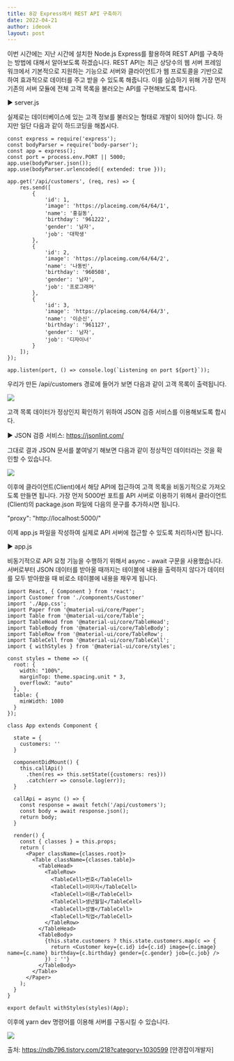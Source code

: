 ```yaml
---
title: 8강 Express에서 REST API 구축하기
date: 2022-04-21
author: ideook
layout: post
---
```


이번 시간에는 지난 시간에 설치한 Node.js Express를 활용하여 REST API를 구축하는 방법에 대해서 알아보도록 하겠습니다. REST API는 최근 상당수의 웹 서버 프레임워크에서 기본적으로 지원하는 기능으로 서버와 클라이언트가 웹 프로토콜을 기반으로 하여 효과적으로 데이터를 주고 받을 수 있도록 해줍니다. 이를 실습하기 위해 가장 먼저 기존의 서버 모듈에 전체 고객 목록을 불러오는 API를 구현해보도록 합시다.

▶ server.js

실제로는 데이터베이스에 있는 고객 정보를 불러오는 형태로 개발이 되어야 합니다. 하지만 일단 다음과 같이 하드코딩을 해봅시다.

```
const express = require('express');
const bodyParser = require('body-parser');
const app = express();
const port = process.env.PORT || 5000;
app.use(bodyParser.json());
app.use(bodyParser.urlencoded({ extended: true }));

app.get('/api/customers', (req, res) => {
    res.send([
        {
            'id': 1,
            'image': 'https://placeimg.com/64/64/1',
            'name': '홍길동',
            'birthday': '961222',
            'gender': '남자',
            'job': '대학생'
        },
        {
            'id': 2,
            'image': 'https://placeimg.com/64/64/2',
            'name': '나동빈',
            'birthday': '960508',
            'gender': '남자',
            'job': '프로그래머'
        },
        {
            'id': 3,
            'image': 'https://placeimg.com/64/64/3',
            'name': '이순신',
            'birthday': '961127',
            'gender': '남자',
            'job': '디자이너'
        }
    ]);
});

app.listen(port, () => console.log(`Listening on port ${port}`));
```

우리가 만든 /api/customers 경로에 들어가 보면 다음과 같이 고객 목록이 출력됩니다.

![](../../images/2022-04-21-11-31-35.png)

고객 목록 데이터가 정상인지 확인하기 위하여 JSON 검증 서비스를 이용해보도록 합시다.

▶ JSON 검증 서비스: <https://jsonlint.com/>

그대로 결과 JSON 문서를 붙여넣기 해보면 다음과 같이 정상적인 데이터라는 것을 확인할 수 있습니다.

![](../../images/2022-04-21-11-31-40.png)

이후에 클라이언트(Client)에서 해당 API에 접근하여 고객 목록을 비동기적으로 가져오도록 만들면 됩니다. 가장 먼저 5000번 포트를 API 서버로 이용하기 위해서 클라이언트(Client)의 package.json 파일에 다음의 문구를 추가하시면 됩니다.

"proxy": "http://localhost:5000/"

이제 app.js 파일을 작성하여 실제로 API 서버에 접근할 수 있도록 처리하시면 됩니다.

▶ app.js

비동기적으로 API 요청 기능을 수행하기 위해서 async - await 구문을 사용했습니다. 서버로부터 JSON 데이터를 받아올 때까지는 테이블에 내용을 출력하지 않다가 데이터를 모두 받아왔을 때 비로소 테이블에 내용을 채우게 됩니다.

```
import React, { Component } from 'react';
import Customer from './components/Customer'
import './App.css';
import Paper from '@material-ui/core/Paper';
import Table from '@material-ui/core/Table';
import TableHead from '@material-ui/core/TableHead';
import TableBody from '@material-ui/core/TableBody';
import TableRow from '@material-ui/core/TableRow';
import TableCell from '@material-ui/core/TableCell';
import { withStyles } from '@material-ui/core/styles';

const styles = theme => ({
  root: {
    width: "100%",
    marginTop: theme.spacing.unit * 3,
    overflowX: "auto"
  },
  table: {
    minWidth: 1080
  }
});

class App extends Component {

  state = {
    customers: ''
  }

  componentDidMount() {
    this.callApi()
      .then(res => this.setState({customers: res}))
      .catch(err => console.log(err));
  }

  callApi = async () => {
    const response = await fetch('/api/customers');
    const body = await response.json();
    return body;
  }

  render() {
    const { classes } = this.props;
    return (
      <Paper className={classes.root}>
        <Table className={classes.table}>
          <TableHead>
            <TableRow>
              <TableCell>번호</TableCell>
              <TableCell>이미지</TableCell>
              <TableCell>이름</TableCell>
              <TableCell>생년월일</TableCell>
              <TableCell>성별</TableCell>
              <TableCell>직업</TableCell>
            </TableRow>
          </TableHead>
          <TableBody>
            {this.state.customers ? this.state.customers.map(c => {
              return <Customer key={c.id} id={c.id} image={c.image} name={c.name} birthday={c.birthday} gender={c.gender} job={c.job} />
            }) : ''}
          </TableBody>
        </Table>
      </Paper>
    );
  }
}

export default withStyles(styles)(App);
```

이후에 yarn dev 명령어를 이용해 서버를 구동시킬 수 있습니다.

![](../../images/2022-04-21-11-35-17.png)

출처: https://ndb796.tistory.com/218?category=1030599 [안경잡이개발자]
